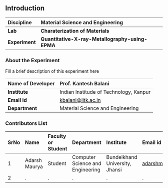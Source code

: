 ## Introduction


<b>Discipline | <b>Material Science and Engineering
:--|:--|
<b> Lab | <b> Charaterization of Materials
<b> Experiment|     <b> Quantitative-X-ray-Metallography-using-EPMA
### About the Experiment 

Fill a brief description of this experiment here

<b>Name of Developer | <b> Prof. Kantesh Balani 
:--|:--|
<b> Institute | Indian Institude of Technology, Kanpur <b>  
<b> Email id|  kbalani@iitk.ac.in   <b>  
<b> Department |  Material Science and Engineering 

### Contributors List

SrNo | Name | Faculty or Student | Department| Institute | Email id
:--|:--|:--|:--|:--|:--|
1 |Adarsh Maurya | Student | Computer Science and Engineering | Bundelkhand University, Jhansi | adarshmsd1@gmail.com
2 | . | . | . | . | .
